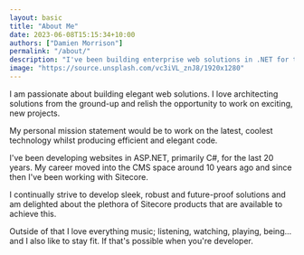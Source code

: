 ```yaml
---
layout: basic
title: "About Me"
date: 2023-06-08T15:15:34+10:00
authors: ["Damien Morrison"]
permalink: "/about/"
description: "I've been building enterprise web solutions in .NET for the last 20 years"
image: "https://source.unsplash.com/vc3iVL_znJ8/1920x1280"
---
```


I am passionate about building elegant web solutions. I love architecting solutions from the ground-up and relish the opportunity to work on exciting, new projects. 

My personal mission statement would be to work on the latest, coolest technology whilst producing efficient and elegant code. 

I've been developing websites in ASP.NET, primarily C#, for the last 20 years. My career moved into the CMS space around 10 years ago and since then I've been working with Sitecore. 

I continually strive to develop sleek, robust and future-proof solutions and am delighted about the plethora of Sitecore products that are available to achieve this.

Outside of that I love everything music; listening, watching, playing, being... and I also like to stay fit. If that's possible when you're developer.